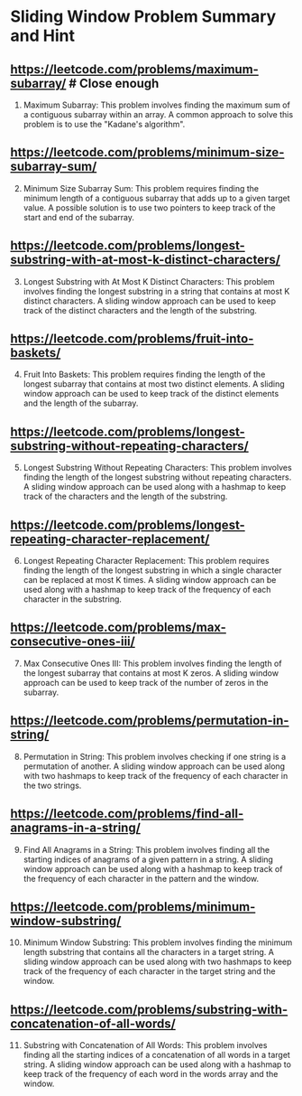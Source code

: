 # Sliding Window Problem Summary and Hint 


## https://leetcode.com/problems/maximum-subarray/ # Close enough


1.  Maximum Subarray: This problem involves finding the maximum sum of a contiguous subarray within an array. A common approach to solve this problem is to use the "Kadane's algorithm".


## https://leetcode.com/problems/minimum-size-subarray-sum/

2.  Minimum Size Subarray Sum: This problem requires finding the minimum length of a contiguous subarray that adds up to a given target value. A possible solution is to use two pointers to keep track of the start and end of the subarray.

## https://leetcode.com/problems/longest-substring-with-at-most-k-distinct-characters/

3.  Longest Substring with At Most K Distinct Characters: This problem involves finding the longest substring in a string that contains at most K distinct characters. A sliding window approach can be used to keep track of the distinct characters and the length of the substring.

## https://leetcode.com/problems/fruit-into-baskets/

4.  Fruit Into Baskets: This problem requires finding the length of the longest subarray that contains at most two distinct elements. A sliding window approach can be used to keep track of the distinct elements and the length of the subarray.

## https://leetcode.com/problems/longest-substring-without-repeating-characters/

5.  Longest Substring Without Repeating Characters: This problem involves finding the length of the longest substring without repeating characters. A sliding window approach can be used along with a hashmap to keep track of the characters and the length of the substring.

## https://leetcode.com/problems/longest-repeating-character-replacement/

6.  Longest Repeating Character Replacement: This problem requires finding the length of the longest substring in which a single character can be replaced at most K times. A sliding window approach can be used along with a hashmap to keep track of the frequency of each character in the substring.

## https://leetcode.com/problems/max-consecutive-ones-iii/

7.  Max Consecutive Ones III: This problem involves finding the length of the longest subarray that contains at most K zeros. A sliding window approach can be used to keep track of the number of zeros in the subarray.

## https://leetcode.com/problems/permutation-in-string/

8.  Permutation in String: This problem involves checking if one string is a permutation of another. A sliding window approach can be used along with two hashmaps to keep track of the frequency of each character in the two strings.

## https://leetcode.com/problems/find-all-anagrams-in-a-string/

9.  Find All Anagrams in a String: This problem involves finding all the starting indices of anagrams of a given pattern in a string. A sliding window approach can be used along with a hashmap to keep track of the frequency of each character in the pattern and the window.

## https://leetcode.com/problems/minimum-window-substring/

10.  Minimum Window Substring: This problem involves finding the minimum length substring that contains all the characters in a target string. A sliding window approach can be used along with two hashmaps to keep track of the frequency of each character in the target string and the window.

## https://leetcode.com/problems/substring-with-concatenation-of-all-words/

11.  Substring with Concatenation of All Words: This problem involves finding all the starting indices of a concatenation of all words in a target string. A sliding window approach can be used along with a hashmap to keep track of the frequency of each word in the words array and the window.